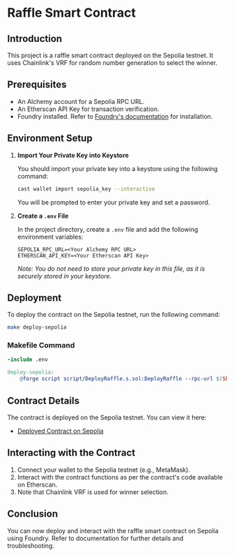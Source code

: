 # Raffle Smart Contract

## Introduction

This project is a raffle smart contract deployed on the Sepolia testnet. It uses Chainlink's VRF for random number generation to select the winner.

## Prerequisites

- An Alchemy account for a Sepolia RPC URL.
- An Etherscan API Key for transaction verification.
- Foundry installed. Refer to [Foundry's documentation](https://book.getfoundry.sh/) for installation.

## Environment Setup

1. **Import Your Private Key into Keystore**

   You should import your private key into a keystore using the following command:

   ```bash
   cast wallet import sepolia_key --interactive
   ```

   You will be prompted to enter your private key and set a password.

2. **Create a `.env` File**

   In the project directory, create a `.env` file and add the following environment variables:

   ```env
   SEPOLIA_RPC_URL=<Your Alchemy RPC URL>
   ETHERSCAN_API_KEY=<Your Etherscan API Key>
   ```

   *Note: You do not need to store your private key in this file, as it is securely stored in your keystore.*

## Deployment

To deploy the contract on the Sepolia testnet, run the following command:

```bash
make deploy-sepolia
```

### Makefile Command

```makefile
-include .env

deploy-sepolia:
	@forge script script/DeployRaffle.s.sol:DeployRaffle --rpc-url $(SEPOLIA_RPC_URL) --broadcast --verify --etherscan-api-key $(ETHERSCAN_API_KEY) -vvvv
```

## Contract Details

The contract is deployed on the Sepolia testnet. You can view it here:

- [Deployed Contract on Sepolia](<Insert link to your deployed contract>)

## Interacting with the Contract

1. Connect your wallet to the Sepolia testnet (e.g., MetaMask).
2. Interact with the contract functions as per the contract's code available on Etherscan.
3. Note that Chainlink VRF is used for winner selection.

## Conclusion

You can now deploy and interact with the raffle smart contract on Sepolia using Foundry. Refer to documentation for further details and troubleshooting.



